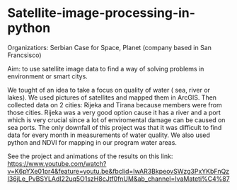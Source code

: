 # Satellite-image-processing-in-python

Organizatiors: Serbian Case for Space, Planet (company based in San Francsisco)

Aim: to use satellite image data to find a way of solving problems in environment or smart citys.

We tought of an idea to take a focus on quality of water ( sea, river or lakes). We used pictures of satellites and mapped them in ArcGIS. Then collected data on 2 cities: Rijeka and Tirana because members were from those cities. Rijeka was a very good option cause it has a river and a port which is very crucial since a lot of enviromental damage can be caused on sea ports. The only downfall of this project was that it was difficult to find data for every month in measurements of water quality. We also used python and NDVI for mapping in our program water areas.


See the project and animations of the results on this link: https://www.youtube.com/watch?v=K6pYXe01pr4&feature=youtu.be&fbclid=IwAR3BkpeovSWzg3PxYKbFnQzI36jLe_PvBSYLAdI22uq5O1szH8cJtf0fnUM&ab_channel=IvaMateti%C4%87
